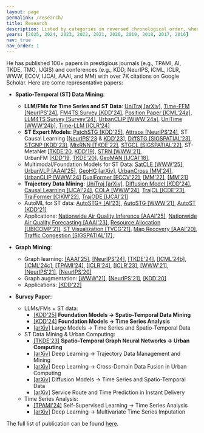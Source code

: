 ```yaml
---
layout: page
permalink: /research/
title: Research
description: Listed by categories in reversed chronological order, where + indicates equal contribution and * denotes corresponding author. 
years: [2025, 2024, 2023, 2022, 2021, 2020, 2019, 2018, 2017, 2016]
nav: true
nav_order: 1
---
```

<!-- _pages/publications.md -->

He has published 100+ papers in prestigious journals (e.g., TPAMI, AI, TKDE, TMC, IJGIS) and conferences (e.g., KDD, NeurIPS, ICML, ICLR, WWW, ECCV, IJCAI, AAAI, and MM) with over 7K citations on Google Scholar. Here are some representative papers:

- **Spatio-Temporal (ST) Data Mining**: 
  - **LLM/FMs for Time Series and ST Data**: 
  [UniTraj [arXiv]](https://arxiv.org/pdf/2411.03859), 
  [Time-FFM [NeurIPS'24]](https://arxiv.org/pdf/2405.14252), 
  [FM4TS Survey [KDD'24]](https://arxiv.org/pdf/2403.14735.pdf), 
  [Position Paper [ICML'24a]](https://arxiv.org/pdf/2402.02713), 
  [LLM4TS Survey [Survey'24]](https://arxiv.org/pdf/2310.10196), 
  [UrbanCLIP [WWW'24a]](https://arxiv.org/pdf/2310.18340.pdf), 
  [UniTime [WWW'24b]](https://arxiv.org/pdf/2310.09751.pdf), 
  [Time-LLM [ICLR'24]](https://openreview.net/pdf?id=Unb5CVPtae)
  - **ST Expert Models**: 
  [PatchSTG [KDD'25]](https://arxiv.org/pdf/2412.09972), 
  [Attraos [NeurIPS'24]](https://arxiv.org/pdf/2402.11463), 
  ST Causal Learning [[NeurIPS'23](https://openreview.net/pdf?id=17Zkztjlgt) & [KDD'23](https://di.ustc.edu.cn/_upload/tpl/11/ea/4586/template4586/assets/images/papers/zzy/CauSTG.pdf)], 
  [DiffSTG [SIGSPATIAL'23]](https://arxiv.org/pdf/2301.13629.pdf), 
  [STGNP [KDD'23]](https://arxiv.org/pdf/2305.18719.pdf), 
  [MixRNN [TKDE'22]](https://ieeexplore.ieee.org/document/9956738/), 
  [STGCL [SIGSPATIAL'22]](https://arxiv.org/pdf/2108.11873.pdf), 
  ST-MetaNet [[TKDE'20](http://urban-computing.com/pdf/MetaLearning_tkde_2020.pdf), 
  [KDD'19](http://urban-computing.com/pdf/kdd_2019_camera_ready_ST_MetaNet.pdf)],
  [STRN [WWW'21]](http://urban-computing.com/pdf/WWW2021UrbanFlowPrediction.pdf),  
  UrbanFM [[KDD'19](http://urban-computing.com/pdf/yuxuanUrbanFMKDD2019.pdf), [TKDE'20](http://urban-computing.com/pdf/TKDE_UrbanFlowInfer.pdf)],
  [GeoMAN [IJCAI'18]](https://www.ijcai.org/Proceedings/2018/0476.pdf), 
  - Multimodal/Foundation Models for ST Data: 
  [SatCLE [WWW'25]](https://openreview.net/pdf?id=395kTBrUZi), 
  [UrbanVLP [AAAI'25]](https://arxiv.org/pdf/2403.16831), 
  [GeoHG [arXiv]](https://www.arxiv.org/pdf/2405.14135),
  [UrbanCross [MM'24]](https://arxiv.org/pdf/2404.14241), 
  [UrbanCLIP [WWW'24]](https://arxiv.org/pdf/2310.18340)
  [DualFormer [ECCV'22]](https://dl.acm.org/doi/abs/10.1007/978-3-031-19830-4_33), 
  [[MM'22]](https://dl.acm.org/doi/pdf/10.1145/3503161.3548102), 
  [[MM'21]](https://dl.acm.org/doi/pdf/10.1145/3474085.3475268)
  - **Trajectory Data Mining**: 
  [UniTraj [arXiv]](https://arxiv.org/pdf/2411.03859), 
  [Diffusion Model [KDD'24]](https://arxiv.org/pdf/2404.15380), 
  [Causal Learning [IJCAI'24]](https://arxiv.org/pdf/2404.14073.pdf), 
  [COLA [WWW'24]](https://arxiv.org/pdf/2403.01801), 
  [TrajCL [ICDE'23]](https://arxiv.org/abs/2210.05155), 
  [TrajFormer [CIKM'22]](https://zhangjunbo.org/pdf/2022_CIKM_TrajFormer.pdf), 
  [TrajODE [IJCAI'21]](https://www.ijcai.org/proceedings/2021/0207.pdf)
  - AutoML for ST data: 
  [AutoSTG+ [AI'23]](https://www.sciencedirect.com/science/article/abs/pii/S0004370223000450), 
  [AutoSTG [WWW'21]](http://panzheyi.cc/publication/pan2021autostg/paper.pdf), 
  [AutoST [KDD'21]](http://urban-computing.com/pdf/AutoST_kdd20_camera_ready.pdf)
  - Applications: 
  [Nationwide Air Quality Inference [AAAI'25]](), 
  [Nationwide Air Quality Forecasting [AAAI'23]](https://arxiv.org/pdf/2211.15979.pdf), 
  [Resource Allocation [UBICOMP'21]](http://urban-computing.com/pdf/paper_UbiComp20-Ruan.pdf), 
  [ST Visualization [TVCG'21]](http://urban-computing.com/pdf/TVCG_viscas.pdf), 
  [Map Recovery [AAAI'20]](http://urban-computing.com/pdf/AAAI-RuanS.361.pdf), 
  [Traffic Congestion [SIGSPATIAL'17]](https://www.ijcai.org/Proceedings/2018/0476.pdf), 
 
- **Graph Mining**:
  - Graph learning: 
  [[AAAI'25]](https://arxiv.org/pdf/2401.09953),
  [[NeurIPS'24]](https://arxiv.org/pdf/2410.13761),
  [[TKDE'24]](https://ieeexplore.ieee.org/abstract/document/10582518/?casa_token=iUT5LUYlvtoAAAAA:1ZTJugp1sm80cE1J9LMOBDIPVc7OdENVbZcSnkKwCT_qhE35V5w5tHp-hEpc_r-KVlTs3Qgsk5QQ), 
  [[ICML'24b]](https://arxiv.org/pdf/2402.05011), [[ICML'24c]](https://arxiv.org/pdf/2402.01242), [[TPAMI'24]](), [[ICLR'24]](https://openreview.net/pdf?id=nmBjBZoySX), 
  [[ICLR'23]](https://openreview.net/pdf?id=Dvs-a3aymPe), [[WWW'21]](https://bhooi.github.io/papers/curgraph_web21.pdf), 
  [[NeurIPS'21]](https://proceedings.neurips.cc/paper/2021/file/a3048e47310d6efaa4b1eaf55227bc92-Paper.pdf), 
  [[NeurIPS'20]](https://proceedings.neurips.cc/paper/2020/file/cffb6e2288a630c2a787a64ccc67097c-Paper.pdf)
  - Graph augmentation: 
  [[WWW'21]](https://dl.acm.org/doi/abs/10.1145/3442381.3449796?casa_token=ld3tJXow02AAAAAA:k6qS_Tsxym4YyANwQn8a-0Xf98Y0jD_gfTpPt8wocORTvaGRThRLseXYuvLbO8RU_EC0k6gAX6T7dg), 
  [[NeurIPS'21]](https://proceedings.neurips.cc/paper/2021/file/0b0b0994d12ad343511adfbfc364256e-Paper.pdf), 
  [[KDD'20]](https://bitbucket.org/ghentdatascience/ecmlpkdd20-papers/raw/master/RT/sub_221.pdf)
  - Applications: [[KDD'22]](https://arxiv.org/pdf/2207.05584.pdf)

- **Survey Paper**:
  - LLMs/FMs + ST data:
    - [[KDD'25]](https://arxiv.org/pdf/2503.13502) **Foundation Models -> Spatio-Temporal Data Mining**
    - [[KDD'24]](https://arxiv.org/pdf/2403.14735.pdf) **Foundation Models -> Time Series Analysis**
    - [[arXiv]](https://arxiv.org/pdf/2310.10196) Large Models -> Time Series and Spatio-Temporal Data
  - ST Data Mining & Urban Computing:
    - [[TKDE'23]](https://arxiv.org/pdf/2303.14483.pdf) **Spatio-Temporal Graph Neural Networks -> Urban Computing**
    - [[arXiv]](https://arxiv.org/pdf/2403.14151) Deep Learning -> Trajectory Data Management and Mining
    - [[arXiv]](https://arxiv.org/pdf/2402.19348) Deep Learning -> Cross-Domain Data Fusion in Urban Computing
    - [[arXiv]](https://arxiv.org/pdf/2404.18886) Diffusion Models -> Time Series and Spatio-Temporal Data
    - [[arXiv]](https://arxiv.org/pdf/2309.01194) Service Route and Time Prediction in Instant Delivery
  - Time Series Analysis:
    - [[TPAMI'24]](https://arxiv.org/pdf/2306.10125.pdf) Self-Supervised Learning -> Time Series Analysis
    - [[arXiv]](https://arxiv.org/pdf/2402.04059v1) Deep Learning -> Multivariate Time Series Imputation


The full list of publication can be found [here](https://citymind.top/publications/).